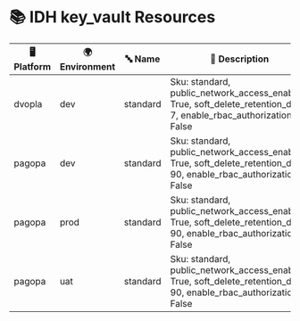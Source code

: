 # 📚 IDH key_vault Resources

| 🖥️ Platform | 🌍 Environment | 🔤 Name | 📝 Description |
|-------------|---------------|---------|----------------|
| dvopla | dev |  standard | Sku: standard, public_network_access_enabled: True, soft_delete_retention_days: 7, enable_rbac_authorization: False |
| pagopa | dev |  standard | Sku: standard, public_network_access_enabled: True, soft_delete_retention_days: 90, enable_rbac_authorization: False |
| pagopa | prod |  standard | Sku: standard, public_network_access_enabled: True, soft_delete_retention_days: 90, enable_rbac_authorization: False |
| pagopa | uat |  standard | Sku: standard, public_network_access_enabled: True, soft_delete_retention_days: 90, enable_rbac_authorization: False |
